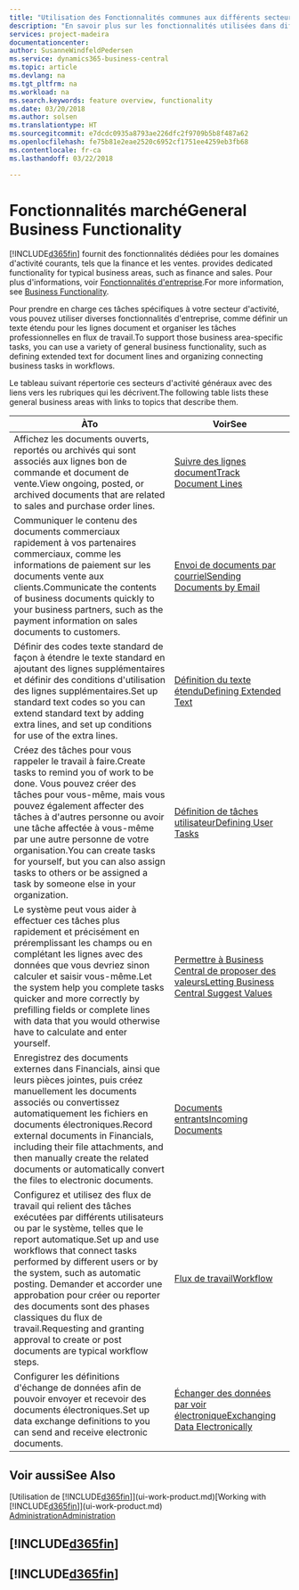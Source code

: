 ```yaml
---
title: "Utilisation des Fonctionnalités communes aux différents secteurs d'activité | Microsoft Docs"
description: "En savoir plus sur les fonctionnalités utilisées dans différents secteurs d'activité dans Business Central."
services: project-madeira
documentationcenter: 
author: SusanneWindfeldPedersen
ms.service: dynamics365-business-central
ms.topic: article
ms.devlang: na
ms.tgt_pltfrm: na
ms.workload: na
ms.search.keywords: feature overview, functionality
ms.date: 03/20/2018
ms.author: solsen
ms.translationtype: HT
ms.sourcegitcommit: e7dcdc0935a8793ae226dfc2f9709b5b8f487a62
ms.openlocfilehash: fe75b81e2eae2520c6952cf1751ee4259eb3fb68
ms.contentlocale: fr-ca
ms.lasthandoff: 03/22/2018

---
```

# <a name="general-business-functionality"></a><span data-ttu-id="faffa-103">Fonctionnalités marché</span><span class="sxs-lookup"><span data-stu-id="faffa-103">General Business Functionality</span></span>
[!INCLUDE[d365fin](includes/d365fin_md.md)]<span data-ttu-id="faffa-104"> fournit des fonctionnalités dédiées pour les domaines d'activité courants, tels que la finance et les ventes.</span><span class="sxs-lookup"><span data-stu-id="faffa-104"> provides dedicated functionality for typical business areas, such as finance and sales.</span></span> <span data-ttu-id="faffa-105">Pour plus d'informations, voir [Fonctionnalités d'entreprise](across-business-functionality.md).</span><span class="sxs-lookup"><span data-stu-id="faffa-105">For more information, see [Business Functionality](across-business-functionality.md).</span></span>

<span data-ttu-id="faffa-106">Pour prendre en charge ces tâches spécifiques à votre secteur d'activité, vous pouvez utiliser diverses fonctionnalités d'entreprise, comme définir un texte étendu pour les lignes document et organiser les tâches professionnelles en flux de travail.</span><span class="sxs-lookup"><span data-stu-id="faffa-106">To support those business area-specific tasks, you can use a variety of general business functionality, such as defining extended text for document lines and organizing connecting business tasks in workflows.</span></span>

<span data-ttu-id="faffa-107">Le tableau suivant répertorie ces secteurs d'activité généraux avec des liens vers les rubriques qui les décrivent.</span><span class="sxs-lookup"><span data-stu-id="faffa-107">The following table lists these general business areas with links to topics that describe them.</span></span>

| <span data-ttu-id="faffa-108">À</span><span class="sxs-lookup"><span data-stu-id="faffa-108">To</span></span> | <span data-ttu-id="faffa-109">Voir</span><span class="sxs-lookup"><span data-stu-id="faffa-109">See</span></span> |
| --- | --- |
|<span data-ttu-id="faffa-110">Affichez les documents ouverts, reportés ou archivés qui sont associés aux lignes bon de commande et document de vente.</span><span class="sxs-lookup"><span data-stu-id="faffa-110">View ongoing, posted, or archived documents that are related to sales and purchase order lines.</span></span>|[<span data-ttu-id="faffa-111">Suivre des lignes document</span><span class="sxs-lookup"><span data-stu-id="faffa-111">Track Document Lines</span></span>](across-how-to-track-document-lines.md)|
| <span data-ttu-id="faffa-112">Communiquer le contenu des documents commerciaux rapidement à vos partenaires commerciaux, comme les informations de paiement sur les documents vente aux clients.</span><span class="sxs-lookup"><span data-stu-id="faffa-112">Communicate the contents of business documents quickly to your business partners, such as the payment information on sales documents to customers.</span></span> |[<span data-ttu-id="faffa-113">Envoi de documents par courriel</span><span class="sxs-lookup"><span data-stu-id="faffa-113">Sending Documents by Email</span></span>](ui-how-send-documents-email.md) |
| <span data-ttu-id="faffa-114">Définir des codes texte standard de façon à étendre le texte standard en ajoutant des lignes supplémentaires et définir des conditions d'utilisation des lignes supplémentaires.</span><span class="sxs-lookup"><span data-stu-id="faffa-114">Set up standard text codes so you can extend standard text by adding extra lines, and set up conditions for use of the extra lines.</span></span> |[<span data-ttu-id="faffa-115">Définition du texte étendu</span><span class="sxs-lookup"><span data-stu-id="faffa-115">Defining Extended Text</span></span>](ui-how-define-ext-text.md) |
|<span data-ttu-id="faffa-116">Créez des tâches pour vous rappeler le travail à faire.</span><span class="sxs-lookup"><span data-stu-id="faffa-116">Create tasks to remind you of work to be done.</span></span> <span data-ttu-id="faffa-117">Vous pouvez créer des tâches pour vous-même, mais vous pouvez également affecter des tâches à d'autres personne ou avoir une tâche affectée à vous-même par une autre personne de votre organisation.</span><span class="sxs-lookup"><span data-stu-id="faffa-117">You can create tasks for yourself, but you can also assign tasks to others or be assigned a task by someone else in your organization.</span></span>|[<span data-ttu-id="faffa-118">Définition de tâches utilisateur</span><span class="sxs-lookup"><span data-stu-id="faffa-118">Defining User Tasks</span></span>](across-user-tasks.md)|
|<span data-ttu-id="faffa-119">Le système peut vous aider à effectuer ces tâches plus rapidement et précisément en préremplissant les champs ou en complétant les lignes avec des données que vous devriez sinon calculer et saisir vous-même.</span><span class="sxs-lookup"><span data-stu-id="faffa-119">Let the system help you complete tasks quicker and more correctly by prefilling fields or complete lines with data that you would otherwise have to calculate and enter yourself.</span></span>|[<span data-ttu-id="faffa-120">Permettre à Business Central de proposer des valeurs</span><span class="sxs-lookup"><span data-stu-id="faffa-120">Letting Business Central Suggest Values</span></span>](ui-let-system-suggest-values.md)|
|<span data-ttu-id="faffa-121">Enregistrez des documents externes dans Financials, ainsi que leurs pièces jointes, puis créez manuellement les documents associés ou convertissez automatiquement les fichiers en documents électroniques.</span><span class="sxs-lookup"><span data-stu-id="faffa-121">Record external documents in Financials, including their file attachments, and then manually create the related documents or automatically convert the files to electronic documents.</span></span>|[<span data-ttu-id="faffa-122">Documents entrants</span><span class="sxs-lookup"><span data-stu-id="faffa-122">Incoming Documents</span></span>](across-income-documents.md)|
|<span data-ttu-id="faffa-123">Configurez et utilisez des flux de travail qui relient des tâches exécutées par différents utilisateurs ou par le système, telles que le report automatique.</span><span class="sxs-lookup"><span data-stu-id="faffa-123">Set up and use workflows that connect tasks performed by different users or by the system, such as automatic posting.</span></span> <span data-ttu-id="faffa-124">Demander et accorder une approbation pour créer ou reporter des documents sont des phases classiques du flux de travail.</span><span class="sxs-lookup"><span data-stu-id="faffa-124">Requesting and granting approval to create or post documents are typical workflow steps.</span></span>|[<span data-ttu-id="faffa-125">Flux de travail</span><span class="sxs-lookup"><span data-stu-id="faffa-125">Workflow</span></span>](across-workflow.md)|
| <span data-ttu-id="faffa-126">Configurer les définitions d'échange de données afin de pouvoir envoyer et recevoir des documents électroniques.</span><span class="sxs-lookup"><span data-stu-id="faffa-126">Set up data exchange definitions to you can send and receive electronic documents.</span></span> |[<span data-ttu-id="faffa-127">Échanger des données par voir électronique</span><span class="sxs-lookup"><span data-stu-id="faffa-127">Exchanging Data Electronically</span></span>](across-data-exchange.md) |

## <a name="see-also"></a><span data-ttu-id="faffa-128">Voir aussi</span><span class="sxs-lookup"><span data-stu-id="faffa-128">See Also</span></span>
<span data-ttu-id="faffa-129">[Utilisation de [!INCLUDE[d365fin](includes/d365fin_md.md)]](ui-work-product.md)</span><span class="sxs-lookup"><span data-stu-id="faffa-129">[Working with [!INCLUDE[d365fin](includes/d365fin_md.md)]](ui-work-product.md)</span></span>  
[<span data-ttu-id="faffa-130">Administration</span><span class="sxs-lookup"><span data-stu-id="faffa-130">Administration</span></span>](admin-setup-and-administration.md)

## [!INCLUDE[d365fin](includes/free_trial_md.md)]  
## [!INCLUDE[d365fin](includes/training_link_md.md)]

